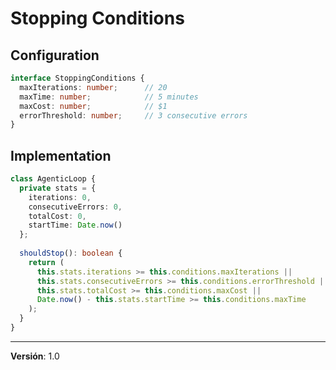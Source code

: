 # Stopping Conditions

## Configuration

```typescript
interface StoppingConditions {
  maxIterations: number;      // 20
  maxTime: number;            // 5 minutes
  maxCost: number;            // $1
  errorThreshold: number;     // 3 consecutive errors
}
```

## Implementation

```typescript
class AgenticLoop {
  private stats = {
    iterations: 0,
    consecutiveErrors: 0,
    totalCost: 0,
    startTime: Date.now()
  };
  
  shouldStop(): boolean {
    return (
      this.stats.iterations >= this.conditions.maxIterations ||
      this.stats.consecutiveErrors >= this.conditions.errorThreshold ||
      this.stats.totalCost >= this.conditions.maxCost ||
      Date.now() - this.stats.startTime >= this.conditions.maxTime
    );
  }
}
```

---

**Versión**: 1.0
